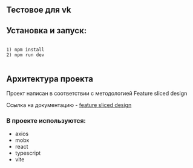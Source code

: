 ## Тестовое для vk

## Установка и запуск:

```

1) npm install
2) npm run dev
 
```


## Архитектура проекта

Проект написан в соответствии с методологией Feature sliced design

Ссылка на документацию - [feature sliced design](https://feature-sliced.design/docs/get-started/tutorial)

### В проекте используются:

- axios
- mobx
- react
- typescript
- vite

